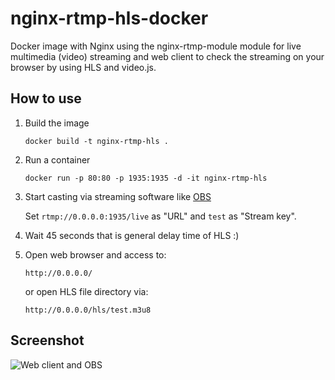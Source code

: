 # nginx-rtmp-hls-docker
Docker image with Nginx using the nginx-rtmp-module module for live multimedia (video) streaming and web client to check the streaming on your browser by using HLS and video.js.

## How to use

1. Build the image

    ```docker build -t nginx-rtmp-hls .```

2. Run a container

    ```docker run -p 80:80 -p 1935:1935 -d -it nginx-rtmp-hls```

3. Start casting via streaming software like [OBS](https://obsproject.com)

    Set ``rtmp://0.0.0.0:1935/live`` as "URL" and ``test`` as "Stream key".

4. Wait 45 seconds that is general delay time of HLS :)

5. Open web browser and access to:

    ```http://0.0.0.0/```
    
    or open HLS file directory via:
    
    ```http://0.0.0.0/hls/test.m3u8```

## Screenshot
![Web client and OBS](https://user-images.githubusercontent.com/43261614/46710499-0f0b9700-cc83-11e8-9310-154713dff850.png)
